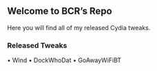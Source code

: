 ## Welcome to BCR’s Repo

Here you will find all of my released Cydia tweaks. 

### Released Tweaks

• Wind
• DockWhoDat
• GoAwayWiFiBT


